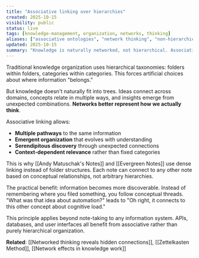 ```yaml
---
title: "Associative linking over hierarchies"
created: 2025-10-15
visibility: public
status: live
tags: [knowledge-management, organization, networks, thinking]
aliases: ["associative ontologies", "network thinking", "non-hierarchical organization"]
updated: 2025-10-15
summary: "Knowledge is naturally networked, not hierarchical. Associative links between concepts create more flexible and discoverable information structures."
---
```


Traditional knowledge organization uses hierarchical taxonomies: folders within folders, categories within categories. This forces artificial choices about where information "belongs."

But knowledge doesn't naturally fit into trees. Ideas connect across domains, concepts relate in multiple ways, and insights emerge from unexpected combinations. **Networks better represent how we actually think**.

Associative linking allows:
- **Multiple pathways** to the same information
- **Emergent organization** that evolves with understanding
- **Serendipitous discovery** through unexpected connections
- **Context-dependent relevance** rather than fixed categories

This is why [[Andy Matuschak's Notes]] and [[Evergreen Notes]] use dense linking instead of folder structures. Each note can connect to any other note based on conceptual relationships, not arbitrary hierarchies.

The practical benefit: information becomes more discoverable. Instead of remembering where you filed something, you follow conceptual threads. "What was that idea about automation?" leads to "Oh right, it connects to this other concept about cognitive load."

This principle applies beyond note-taking to any information system. APIs, databases, and user interfaces all benefit from associative rather than purely hierarchical organization.

**Related**: [[Networked thinking reveals hidden connections]], [[Zettelkasten Method]], [[Network effects in knowledge work]]
